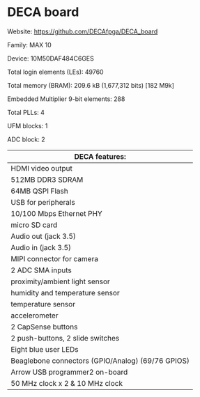 # DECA board

Website: https://github.com/DECAfpga/DECA_board

Family: MAX 10

Device: 10M50DAF484C6GES

Total login elements (LEs): 49760

Total memory (BRAM): 209.6 kB  (1,677,312 bits)   [182 M9k]

Embedded Multiplier 9-bit elements: 288

Total PLLs: 4

UFM blocks: 1

ADC block: 2

| DECA features:                                    |
| ------------------------------------------------- |
| HDMI video output                                 |
| 512MB DDR3 SDRAM                                  |
| 64MB QSPI Flash                                   |
| USB for peripherals                               |
| 10/100 Mbps Ethernet PHY                          |
| micro SD card                                     |
| Audio out (jack 3.5)                              |
| Audio in (jack 3.5)                               |
| MIPI connector for camera                         |
| 2 ADC SMA inputs                                  |
| proximity/ambient light sensor                    |
| humidity and temperature sensor                   |
| temperature sensor                                |
| accelerometer                                     |
| 2 CapSense buttons                                |
| 2 push-buttons, 2 slide switches                  |
| Eight blue user LEDs                              |
| Beaglebone connectors (GPIO/Analog) (69/76 GPIOS) |
| Arrow USB programmer2 on-board                    |
| 50 MHz clock x 2 & 10 MHz clock                   |




